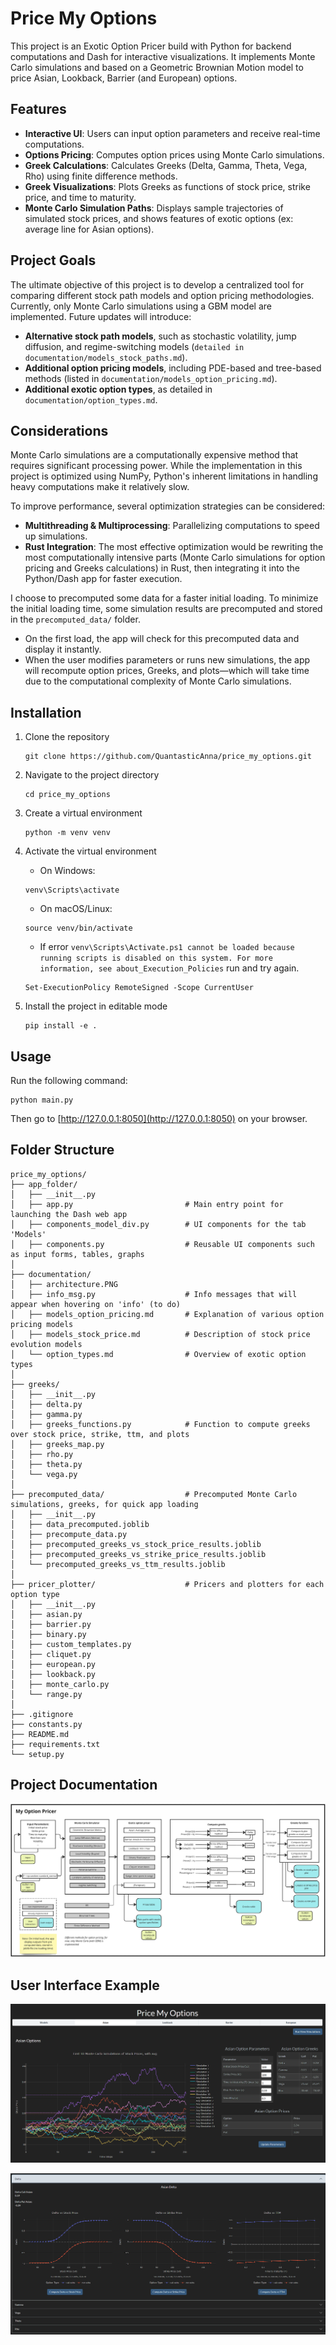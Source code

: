 # Price My Options
This project is an Exotic Option Pricer build with Python for backend computations and Dash for interactive visualizations. It implements Monte Carlo simulations and based on a Geometric Brownian Motion model to price Asian, Lookback, Barrier (and European) options. 

## Features
- **Interactive UI**: Users can input option parameters and receive real-time computations.
- **Options Pricing**: Computes option prices using Monte Carlo simulations.
- **Greek Calculations**: Calculates Greeks (Delta, Gamma, Theta, Vega, Rho) using finite difference methods.
- **Greek Visualizations**: Plots Greeks as functions of stock price, strike price, and time to maturity.
- **Monte Carlo Simulation Paths**: Displays sample trajectories of simulated stock prices, and shows features of exotic options (ex: average line for Asian options).

## Project Goals
The ultimate objective of this project is to develop a centralized tool for comparing different stock path models and option pricing methodologies. Currently, only Monte Carlo simulations using a GBM model are implemented. Future updates will introduce:

- **Alternative stock path models**, such as stochastic volatility, jump diffusion, and regime-switching models (```detailed in documentation/models_stock_paths.md```).
- **Additional option pricing models**, including PDE-based and tree-based methods (listed in ```documentation/models_option_pricing.md```).
- **Additional exotic option types**, as detailed in ```documentation/option_types.md```.

## Considerations

Monte Carlo simulations are a computationally expensive method that requires significant processing power. While the implementation in this project is optimized using NumPy, Python's inherent limitations in handling heavy computations make it relatively slow.

To improve performance, several optimization strategies can be considered:

- **Multithreading & Multiprocessing**: Parallelizing computations to speed up simulations.
- **Rust Integration**: The most effective optimization would be rewriting the most computationally intensive parts (Monte Carlo simulations for option pricing and Greeks calculations) in Rust, then integrating it into the Python/Dash app for faster execution.

I choose to precomputed some data for a faster initial loading. To minimize the initial loading time, some simulation results are precomputed and stored in the ```precomputed_data/``` folder.

- On the first load, the app will check for this precomputed data and display it instantly.
- When the user modifies parameters or runs new simulations, the app will recompute option prices, Greeks, and plots—which will take time due to the computational complexity of Monte Carlo simulations.


## Installation

1. Clone the repository
   ```
   git clone https://github.com/QuantasticAnna/price_my_options.git
   ```

2. Navigate to the project directory
   ```
   cd price_my_options
   ```

3. Create a virtual environment
   ```
   python -m venv venv
   ```

4. Activate the virtual environment
    - On Windows:
    ```
    venv\Scripts\activate
    ```
    - On macOS/Linux:
    ```
    source venv/bin/activate
    ```
    - If error ```venv\Scripts\Activate.ps1 cannot be loaded because running scripts is disabled on this system. For more information, see about_Execution_Policies``` run and try again.
    ```
    Set-ExecutionPolicy RemoteSigned -Scope CurrentUser
    ```

5. Install the project in editable mode
    ```
    pip install -e .
    ```

## Usage

Run the following command:
```
python main.py
```

Then go to [http://127.0.0.1:8050](http://127.0.0.1:8050) on your browser.


## Folder Structure

```
price_my_options/
├── app_folder/ 
│   ├── __init__.py
│   ├── app.py                         # Main entry point for launching the Dash web app
│   ├── components_model_div.py        # UI components for the tab 'Models'
│   ├── components.py                  # Reusable UI components such as input forms, tables, graphs
│
├── documentation/
│   ├── architecture.PNG
│   ├── info_msg.py                    # Info messages that will appear when hovering on 'info' (to do)
│   ├── models_option_pricing.md       # Explanation of various option pricing models
│   ├── models_stock_price.md          # Description of stock price evolution models
│   └── option_types.md                # Overview of exotic option types
│
├── greeks/                            
│   ├── __init__.py
│   ├── delta.py
│   ├── gamma.py
│   ├── greeks_functions.py            # Function to compute greeks over stock price, strike, ttm, and plots
│   ├── greeks_map.py
│   ├── rho.py
│   ├── theta.py
│   └── vega.py
│
├── precomputed_data/                  # Precomputed Monte Carlo simulations, greeks, for quick app loading
│   ├── __init__.py
│   ├── data_precomputed.joblib
│   ├── precompute_data.py
│   ├── precomputed_greeks_vs_stock_price_results.joblib
│   ├── precomputed_greeks_vs_strike_price_results.joblib
│   └── precomputed_greeks_vs_ttm_results.joblib
│
├── pricer_plotter/                    # Pricers and plotters for each option type
│   ├── __init__.py
│   ├── asian.py
│   ├── barrier.py
│   ├── binary.py
│   ├── custom_templates.py
│   ├── cliquet.py
│   ├── european.py
│   ├── lookback.py
│   ├── monte_carlo.py
│   └── range.py
│
├── .gitignore
├── constants.py
├── README.md
├── requirements.txt
└── setup.py
```


## Project Documentation

![Architecture Overview](documentation/architecture.PNG)


## User Interface Example

![UI Example Asian](documentation/screenshot_ui_1.PNG)

![UI Example Asian Greeks](documentation/screenshot_ui_2.PNG)